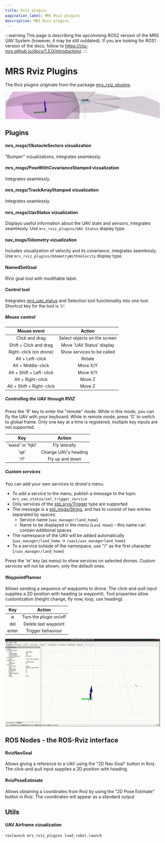 ```yaml
---
title: Rviz plugins
pagination_label: MRS Rviz plugins
description: MRS Rviz plugins
---
```


:::warning
This page is describing the upcomming ROS2 version of the MRS UAV System (however, it may be still outdated). If you are looking for ROS1 version of the docs, follow to https://ctu-mrs.github.io/docs/1.5.0/introduction/.
:::

# MRS Rviz Plugins

The Rviz plugins originate from the package [mrs_rviz_plugins](https://github.com/ctu-mrs/mrs_rviz_plugins).

![](fig/thumbnail.jpg)

## Plugins

#### mrs_msgs/ObstacleSectors vizualization

"Bumper" vizualizations, integrates seamlessly.

#### mrs_msgs/PoseWithCovarianceStamped vizualization

Integrates seamlessly.

#### mrs_msgs/TrackArrayStamped vizualization

Integrates seamlessly.

#### mrs_msgs/UavStatus vizualization

Displays useful information about the UAV state and sensors, integrates seamlessly.
Use `mrs_rviz_plugins/UAV Status` display type.

#### nav_msgs/Odometry vizualization

Includes visualization of velocity and its covariance, integrates seamlessly.
Use `mrs_rviz_plugins/OdometryWithVelocity` display type.

#### NamedSetGoal

RViz goal tool with modifiable label.

#### Control tool

Integrates [mrs_uav_status](https://github.com/ctu-mrs/mrs_uav_status/tree/master) and Selection tool functionality into one tool.
Shortcut key for the tool is 'c'.

##### Mouse control

|        Mouse event        |            Action            |
|:-------------------------:|:----------------------------:|
|      Click and drag       | Select objects on the screen |
|  Shift + Click and drag   |  Move 'UAV Status' display   |
|  Right-click (on drone)   |  Show services to be called  |
|     Alt + Left-click      |            Rotate            |
|    Alt + Middle-click     |           Move X/Y           |
| Alt + Shift + Left-click  |           Move X/Y           |
|     Alt + Right-click     |            Move Z            |
| Alt + Shift + Right-click |            Move Z            |

##### Controlling the UAV through RVIZ

Press the 'R' key to enter the "remote" mode. While in this mode, you can fly the UAV with your keyboard.
While in remote mode, press 'G' to switch to global frame.
Only one key at a time is registered, multiple key inputs are not supported.

|        Key       |        Action        |
|:----------------:|:--------------------:|
| 'wasd' or 'hjkl' |     Fly laterally    |
|       'qe'       | Change UAV's heading |
|       'rf'       |    Fly up and down   |

##### Custom services

You can add your own services to drone's menu.
 * To add a service to the menu, publish a message to the topic ```mrs_uav_status/set_trigger_service```
 * Only services of the [std_srvs/Trigger](http://docs.ros.org/melodic/api/std_srvs/html/srv/Trigger.html) type are supported
 * The message is a [std_msgs/String](http://docs.ros.org/melodic/api/std_msgs/html/msg/String.html), and has to consist of two entries separated by spaces:
   * Service name (```uav_manager/land_home```)
   * Name to be displayed in the menu (```Land Home```) - this name can contain additional spaces
 * The namespace of the UAV will be added automatically (```uav_manager/land_home``` -> ```/uav1/uav_managerland_home```)
 * To a service outside of the namespace, use "/" as the first character (```/uav_manager/land_home```)

Press the 'm' key (as menu) to show services on selected drones. Custom services will not be shown, only the default ones.

#### WaypointPlanner

Allows sending a sequence of waypoints to drone.
The click-and-pull input supplies a 2D position with heading (a waypoint). Tool properties allow customization (height change, fly now, loop, use heading).

|  Key  |         Action         |
|:-----:|:----------------------:|
|   w   | Turn the plugin on/off |
|  del  |  Delete last waypoint  |
| enter |   Trigger behaviour    |

![Demonstration](fig/Waypoint_planner_demonstration.gif)

## ROS Nodes - the ROS-Rviz interface

#### RvizNavGoal

Allows giving a reference to a UAV using the "2D Nav Goal" button in Rviz.
The click-and-pull input supplies a 2D position with heading.

#### RvizPoseEstimate

Allows obtaining a coordinates from Rviz by using the "2D Pose Estimate" button in Rviz.
The coordinates will appear as a standard output

## Utils

#### UAV Airframe vizualization

```bash
roslaunch mrs_rviz_plugins load_robot.launch
```
